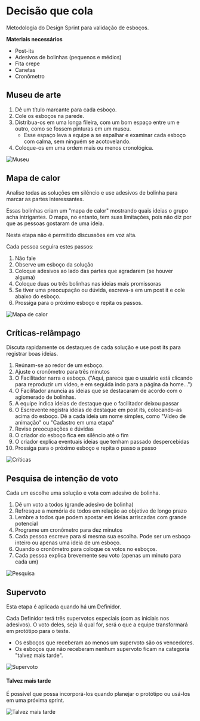 # Decisão que cola

Metodologia do Design Sprint para validação de esboços.

**Materiais necessários**
- Post-its
- Adesivos de bolinhas (pequenos e médios)
- Fita crepe
- Canetas
- Cronômetro

## Museu de arte

1. Dê um título marcante para cada esboço.
2. Cole os esboços na parede.
2. Distribua-os em uma longa fileira, com um bom espaço entre um e outro, como se fossem pinturas em um museu.
    - Esse espaço leva a equipe a se espalhar e examinar cada esboço com calma, sem ninguém se acotovelando.
3. Coloque-os em uma ordem mais ou menos cronológica.

![Museu](https://i.imgur.com/ZS2XNI7.jpg)

## Mapa de calor

Analise todas as soluções em silêncio e use adesivos de bolinha para marcar as partes interessantes.

Essas bolinhas criam um "mapa de calor" mostrando quais ideias o grupo acha intrigantes. O mapa, no entanto, tem suas limitações, pois não diz por que as pessoas gostaram de uma ideia.

Nesta etapa não é permitido discussões em voz alta.

Cada pessoa seguira estes passos:
1. Não fale
2. Observe um esboço da solução
3. Coloque adesivos ao lado das partes que agradarem (se houver alguma)
4. Coloque duas ou três bolinhas nas ideias mais promissoras
5. Se tiver uma preocupação ou dúvida, escreva-a em um post it e cole abaixo do esboço.
6. Prossiga para o próximo esboço e repita os passos.

![Mapa de calor](https://i.imgur.com/SpSmhTp.jpg)

## Críticas-relâmpago

Discuta rapidamente os destaques de cada solução e use post its para registrar boas ideias.

1. Reúnam-se ao redor de um esboço.
2. Ajuste o cronômetro para três minutos
3. O Facilitador narra o esboço. ("Aqui, parece que o usuário está clicando para reproduzir um vídeo, e em seguida indo para a página da home...")
4. O Facilitador anuncia as ideias que se destacaram de acordo com o aglomerado de bolinhas.
5. A equipe indica ideias de destaque que o facilitador deixou passar
6. O Escrevente registra ideias de destaque em post its, colocando-as acima do esboço. Dê a cada ideia um nome simples, como "Vídeo de animação" ou "Cadastro em uma etapa"
7. Revise preocupações e dúvidas
8. O criador do esboço fica em silêncio até o fim
9. O criador explica eventuais ideias que tenham passado despercebidas
10. Prossiga para o próximo esboço e repita o passo a passo

![Críticas](https://i.imgur.com/9X6z0Bz.jpg)

## Pesquisa de intenção de voto

Cada um escolhe uma solução e vota com adesivo de bolinha.

1. Dê um voto a todos (grande adesivo de bolinha)
2. Refresque a memória de todos em relação ao objetivo de longo prazo
3. Lembre a todos que podem apostar em ideias arriscadas com grande potencial
4. Programe um cronômetro para dez minutos
5. Cada pessoa escreve para si mesma sua escolha. Pode ser um esboço inteiro ou apenas uma ideia de um esboço.
6. Quando o cronômetro para coloque os votos no esboços.
7. Cada pessoa explica brevemente seu voto (apenas um minuto para cada um)

![Pesquisa](https://i.imgur.com/xhxPF80.jpg)

## Supervoto

Esta etapa é aplicada quando há um Definidor.

Cada Definidor terá três supervotos especiais (com as iniciais nos adesivos). O voto deles, seja lá qual for, será o que a equipe transformará em protótipo para o teste.

- Os esboços que receberam ao menos um supervoto são os vencedores.
- Os esboços que não receberam nenhum supervoto ficam na categoria "talvez mais tarde".

![Supervoto](https://i.imgur.com/Rx95yHY.jpg)

#### Talvez mais tarde
É possível que possa incorporá-los quando planejar o protótipo ou usá-los em uma próxima sprint.

![Talvez mais tarde](https://i.imgur.com/QqwdLzE.jpg)

